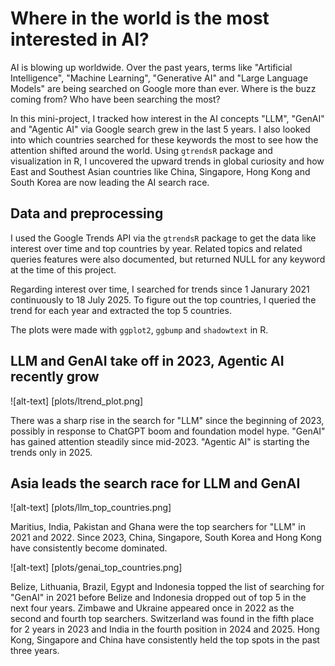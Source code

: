 # Where in the world is the most interested in AI?

AI is blowing up worldwide. Over the past years, terms like "Artificial Intelligence", "Machine Learning", "Generative AI" and "Large Language Models" are being searched on Google more than ever. Where is the buzz coming from? Who have been searching the most?

In this mini-project, I tracked how interest in the AI concepts "LLM", "GenAI" and "Agentic AI" via Google search grew in the last 5 years. I also looked into which countries searched for these keywords the most to see how the attention shifted around the world. Using ``gtrendsR`` package and visualization in R, I uncovered the upward trends in global curiosity and how East and Southest Asian countries like China, Singapore, Hong Kong and South Korea are now leading the AI search race.

## Data and preprocessing

I used the Google Trends API via the ``gtrendsR`` package to get the data like interest over time and top countries by year. Related topics and related queries features were also documented, but returned NULL for any keyword at the time of this project.

Regarding interest over time, I searched for trends since 1 Janurary 2021 continuously to 18 July 2025. To figure out the top countries, I queried the trend for each year and extracted the top 5 countries.

The plots were made with ``ggplot2``, ``ggbump`` and ``shadowtext`` in R.

## LLM and GenAI take off in 2023, Agentic AI recently grow

![alt-text] [plots/ltrend_plot.png]

There was a sharp rise in the search for "LLM" since the beginning of 2023, possibly in response to ChatGPT boom and foundation model hype. "GenAI" has gained attention steadily since mid-2023. "Agentic AI" is starting the trends only in 2025.

## Asia leads the search race for LLM and GenAI 

![alt-text] [plots/llm_top_countries.png]

Maritius, India, Pakistan and Ghana were the top searchers for "LLM" in 2021 and 2022. Since 2023, China, Singapore, South Korea and Hong Kong have consistently become dominated.

![alt-text] [plots/genai_top_countries.png]

Belize, Lithuania, Brazil, Egypt and Indonesia topped the list of searching for "GenAI" in 2021 before Belize and Indonesia dropped out of top 5 in the next four years. Zimbawe and Ukraine appeared once in 2022 as the second and fourth top searchers. Switzerland was found in the fifth place for 2 years in 2023 and India in the fourth position in 2024 and 2025. Hong Kong, Singapore and China have consistently held the top spots in the past three years.
